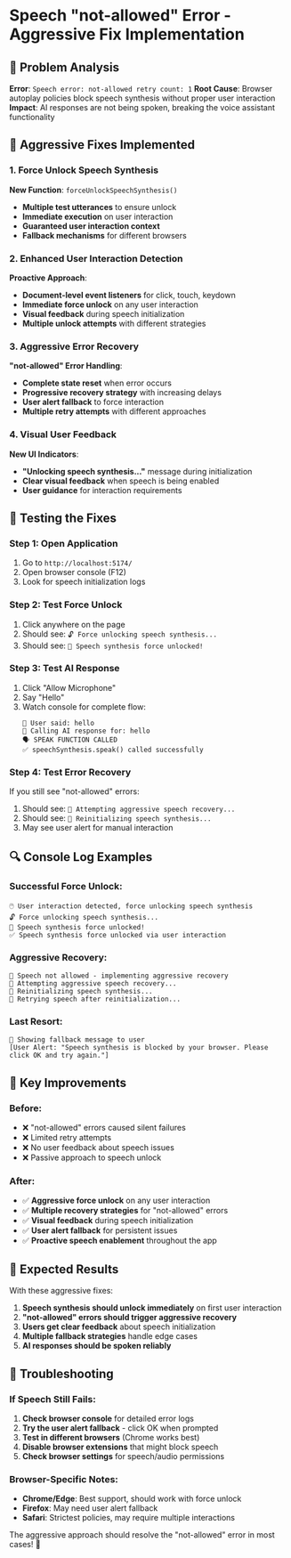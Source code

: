 # Speech "not-allowed" Error - Aggressive Fix Implementation

## 🎯 Problem Analysis
**Error**: `Speech error: not-allowed retry count: 1`
**Root Cause**: Browser autoplay policies block speech synthesis without proper user interaction
**Impact**: AI responses are not being spoken, breaking the voice assistant functionality

## 🔧 Aggressive Fixes Implemented

### 1. Force Unlock Speech Synthesis
**New Function**: `forceUnlockSpeechSynthesis()`
- **Multiple test utterances** to ensure unlock
- **Immediate execution** on user interaction
- **Guaranteed user interaction context**
- **Fallback mechanisms** for different browsers

### 2. Enhanced User Interaction Detection
**Proactive Approach**:
- **Document-level event listeners** for click, touch, keydown
- **Immediate force unlock** on any user interaction
- **Visual feedback** during speech initialization
- **Multiple unlock attempts** with different strategies

### 3. Aggressive Error Recovery
**"not-allowed" Error Handling**:
- **Complete state reset** when error occurs
- **Progressive recovery strategy** with increasing delays
- **User alert fallback** to force interaction
- **Multiple retry attempts** with different approaches

### 4. Visual User Feedback
**New UI Indicators**:
- **"Unlocking speech synthesis..."** message during initialization
- **Clear visual feedback** when speech is being enabled
- **User guidance** for interaction requirements

## 🧪 Testing the Fixes

### Step 1: Open Application
1. Go to `http://localhost:5174/`
2. Open browser console (F12)
3. Look for speech initialization logs

### Step 2: Test Force Unlock
1. Click anywhere on the page
2. Should see: `🔓 Force unlocking speech synthesis...`
3. Should see: `🎉 Speech synthesis force unlocked!`

### Step 3: Test AI Response
1. Click "Allow Microphone"
2. Say "Hello"
3. Watch console for complete flow:
   ```
   🎤 User said: hello
   🚀 Calling AI response for: hello
   🗣️ SPEAK FUNCTION CALLED
   ✅ speechSynthesis.speak() called successfully
   ```

### Step 4: Test Error Recovery
If you still see "not-allowed" errors:
1. Should see: `🔄 Attempting aggressive speech recovery...`
2. Should see: `🔧 Reinitializing speech synthesis...`
3. May see user alert for manual interaction

## 🔍 Console Log Examples

### Successful Force Unlock:
```
🖱️ User interaction detected, force unlocking speech synthesis
🔓 Force unlocking speech synthesis...
🎉 Speech synthesis force unlocked!
✅ Speech synthesis force unlocked via user interaction
```

### Aggressive Recovery:
```
🚫 Speech not allowed - implementing aggressive recovery
🔄 Attempting aggressive speech recovery...
🔧 Reinitializing speech synthesis...
🔄 Retrying speech after reinitialization...
```

### Last Resort:
```
💬 Showing fallback message to user
[User Alert: "Speech synthesis is blocked by your browser. Please click OK and try again."]
```

## 🎯 Key Improvements

### Before:
- ❌ "not-allowed" errors caused silent failures
- ❌ Limited retry attempts
- ❌ No user feedback about speech issues
- ❌ Passive approach to speech unlock

### After:
- ✅ **Aggressive force unlock** on any user interaction
- ✅ **Multiple recovery strategies** for "not-allowed" errors
- ✅ **Visual feedback** during speech initialization
- ✅ **User alert fallback** for persistent issues
- ✅ **Proactive speech enablement** throughout the app

## 🚀 Expected Results

With these aggressive fixes:
1. **Speech synthesis should unlock immediately** on first user interaction
2. **"not-allowed" errors should trigger aggressive recovery**
3. **Users get clear feedback** about speech initialization
4. **Multiple fallback strategies** handle edge cases
5. **AI responses should be spoken reliably**

## 🔧 Troubleshooting

### If Speech Still Fails:
1. **Check browser console** for detailed error logs
2. **Try the user alert fallback** - click OK when prompted
3. **Test in different browsers** (Chrome works best)
4. **Disable browser extensions** that might block speech
5. **Check browser settings** for speech/audio permissions

### Browser-Specific Notes:
- **Chrome/Edge**: Best support, should work with force unlock
- **Firefox**: May need user alert fallback
- **Safari**: Strictest policies, may require multiple interactions

The aggressive approach should resolve the "not-allowed" error in most cases! 🎯
